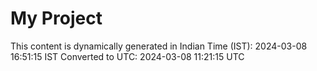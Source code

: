 # My Project

This content is dynamically generated in Indian Time (IST): 2024-03-08 16:51:15 IST
Converted to UTC: 2024-03-08 11:21:15 UTC
